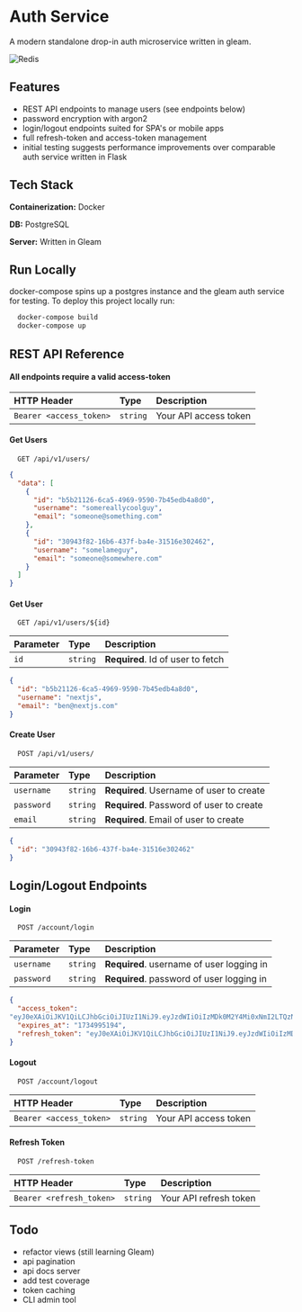 
# Auth Service

A modern standalone drop-in auth microservice written in gleam. 

![Redis](https://img.shields.io/badge/redis-%23DD0031.svg?style=for-the-badge&logo=redis&logoColor=white)

## Features

- REST API endpoints to manage users (see endpoints below)
- password encryption with argon2
- login/logout endpoints suited for SPA's or mobile apps
- full refresh-token and access-token management
- initial testing suggests performance improvements over comparable auth service written in Flask


## Tech Stack

**Containerization:** Docker

**DB:** PostgreSQL

**Server:** Written in Gleam




## Run Locally
docker-compose spins up a postgres instance and the gleam auth service for testing.
To deploy this project locally run:

```bash
  docker-compose build
  docker-compose up
```


## REST API Reference


#### All endpoints require a valid access-token


| HTTP Header | Type     | Description                |
| :-------- | :------- | :------------------------- |
| `Bearer <access_token>` | `string` | Your API access token |

#### Get Users

```http
  GET /api/v1/users/
```

```json
{
  "data": [
    {
      "id": "b5b21126-6ca5-4969-9590-7b45edb4a8d0",
      "username": "somereallycoolguy",
      "email": "someone@something.com"
    },
    {
      "id": "30943f82-16b6-437f-ba4e-31516e302462",
      "username": "somelameguy",
      "email": "someone@somewhere.com"
    }
  ]
}
```


#### Get User

```http
  GET /api/v1/users/${id}
```

| Parameter | Type     | Description                       |
| :-------- | :------- | :-------------------------------- |
| `id`      | `string` | **Required**. Id of user to fetch |

```json
{
  "id": "b5b21126-6ca5-4969-9590-7b45edb4a8d0",
  "username": "nextjs",
  "email": "ben@nextjs.com"
}
```


#### Create User

```http
  POST /api/v1/users/
```

| Parameter | Type     | Description                       |
| :-------- | :------- | :-------------------------------- |
| `username`      | `string` | **Required**. Username of user to create|
| `password`      | `string` | **Required**. Password of user to create|
| `email`      | `string` | **Required**. Email of user to create|

```json
{
  "id": "30943f82-16b6-437f-ba4e-31516e302462"
}
```

## Login/Logout Endpoints


#### Login

```http
  POST /account/login
```

| Parameter | Type     | Description                       |
| :-------- | :------- | :-------------------------------- |
| `username`      | `string` | **Required**. username of user logging in |
| `password`      | `string` | **Required**. password of user logging in |

```json
{
  "access_token": 
"eyJ0eXAiOiJKV1QiLCJhbGciOiJIUzI1NiJ9.eyJzdWIiOiIzMDk0M2Y4Mi0xNmI2LTQzN2YtYmE0ZS0zMTUxNmUzMDI0NjIiLCJqdGkiOiIzODkiLCJpc3MiOiJhY2Nlc3MtdG9rZW4iLCJpYXQiOjE3MzQ5OTQyOTQsImV4cCI6MTczNDk5NTE5NH0.ghSF8VsdFKK9JfJCKFDaAZF5l_s4uFBeRkA8BmI1mZ8",
  "expires_at": "1734995194",
  "refresh_token": "eyJ0eXAiOiJKV1QiLCJhbGciOiJIUzI1NiJ9.eyJzdWIiOiIzMDk0M2Y4Mi0xNmI2LTQzN2YtYmE0ZS0zMTUxNmUzMDI0NjIiLCJqdGkiOiI3MDAiLCJpc3MiOiJyZWZyZXNoLXRva2VuIiwiaWF0IjoxNzM0OTkyMTcxLCJleHAiOjE3Mzc2MjA0NTl9.YW1R6AmLj2dAleczLMnTTDF9oOaIprk-oeIIlejchlA"
}
```

#### Logout

```http
  POST /account/logout
```

| HTTP Header | Type     | Description                |
| :-------- | :------- | :------------------------- |
| `Bearer <access_token>` | `string` | Your API access token |

#### Refresh Token

```http
  POST /refresh-token
```

| HTTP Header | Type     | Description                |
| :-------- | :------- | :------------------------- |
| `Bearer <refresh_token>` | `string` | Your API refresh token |


## Todo

- refactor views (still learning Gleam)
- api pagination
- api docs server
- add test coverage
- token caching
- CLI admin tool
